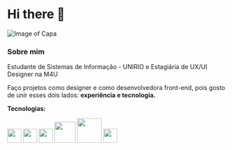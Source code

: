 # Hi there 👋
![Image of Capa](https://i.ibb.co/QMDHfs1/background-git.png)

### Sobre mim

Estudante de Sistemas de Informação - UNIRIO e Estagiária de UX/UI Designer na M4U

Faço projetos como designer e como desenvolvedora front-end, pois gosto de unir esses dois lados: __experiência e tecnologia.__

__Tecnologias:__

<img src="https://user-images.githubusercontent.com/52511574/128408001-34764345-4b6f-4a44-9a3d-2b18ed6e911f.png" width="32">  <img src="https://user-images.githubusercontent.com/52511574/128408043-fceaa4f6-d2fb-4351-8ed8-2f303b1bffb7.png" width="32">  <img src="https://user-images.githubusercontent.com/52511574/128408074-3c7890dd-c3c7-48a4-a3a9-8602f7ba172d.png" width="32"> <img src="https://user-images.githubusercontent.com/52511574/128407880-21c108bd-5a23-4334-8085-59c78f0f4574.png" width="48"> <img src="https://user-images.githubusercontent.com/52511574/128409607-e9b89c80-e9cb-4e28-bfc4-ee9112ff67b6.png" width="56"> <img src="https://user-images.githubusercontent.com/52511574/128409489-1eb44c81-0e49-472f-b031-8594bee97233.png" width="32">


<!--
**LuisaCRodrigues/LuisaCRodrigues** is a ✨ _special_ ✨ repository because its `README.md` (this file) appears on your GitHub profile.

Here are some ideas to get you started:

- 🔭 I’m currently working on ...
- 🌱 I’m currently learning ...
- 👯 I’m looking to collaborate on ...
- 🤔 I’m looking for help with ...
- 💬 Ask me about ...
- 📫 How to reach me: ...
- 😄 Pronouns: ...
- ⚡ Fun fact: ...
-->
